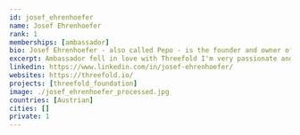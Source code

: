 ```yaml
---
id: josef_ehrenhoefer
name: Josef Ehrenhoefer
rank: 1
memberships: [ambassador]
bio: Josef Ehrenhoefer - also called Pepo - is the founder and owner of consult2win and is a Certified Management Consultant focused on M&A implementations and Digital Transformation Projects. Previously Pepo was Vice President of Enterprise Services at HP, Hewlett Packard Enterprise and DXC Technology in Austria and Central & Eastern Europe. He has gained tremendous experience in successfully implementing complex, multi-country transformation projects.
excerpt: Ambassador fell in love with Threefold I'm very passionate and excited about the opportunities of Digital Transformation for our economies, societies and lifes. However it is obvious that the current System is heavily centralized and extremely tuned to the success of a few. ThreeFold Tech and Threefold Foundation are perfectly positioned to fundamentally transform the Status Quo and to better serve future internet demand and to benefit many - not just a few. 
linkedin: https://www.linkedin.com/in/josef-ehrenhoefer/
websites: https://threefold.io/
projects: [threefold_foundation]
image: ./josef_ehrenhoefer_processed.jpg
countries: [Austrian]
cities: []
private: 1
---
```

